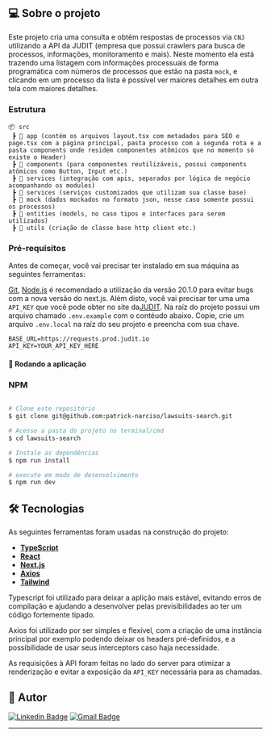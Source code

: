 ## 💻 Sobre o projeto

Este projeto cria uma consulta e obtém respostas de processos via `CNJ` utilizando a API da JUDIT (empresa que possui crawlers para busca de processos, informações, monitoramento e mais). Neste momento ela está trazendo uma listagem com informações processuais de forma programática com números de processos que estão na pasta `mock`, e clicando em um processo da lista é possível ver maiores detalhes em outra tela com maiores detalhes.

### Estrutura

```
📦 src
 ┣ 📂 app (contém os arquivos layout.tsx com metadados para SEO e page.tsx com a página principal, pasta processo com a segunda rota e a pasta components onde residem componentes atômicos que no momento só existe o Header)
 ┣ 📂 components (para componentes reutilizáveis, possui components atômicos como Button, Input etc.)
 ┣ 📂 services (integração com apis, separados por lógica de negócio acompanhando os modules)
 ┣ 📂 services (serviços customizados que utilizam sua classe base)
 ┣ 📂 mock (dados mockados no formato json, nesse caso somente possui os processos)
 ┣ 📂 entities (models, no caso tipos e interfaces para serem utilizados)
 ┣ 📂 utils (criação de classe base http client etc.)
```

### Pré-requisitos

Antes de começar, você vai precisar ter instalado em sua máquina as seguintes ferramentas:

[Git](https://git-scm.com), [Node.js](https://nodejs.org/en/) é recomendado a utilização da versão 20.1.0 para evitar bugs com a nova versão do next.js. Além disto, você vai precisar ter uma uma `API_KEY` que você pode obter no site da[JUDIT](https://app.judit.io/). Na raíz do projeto possui um arquivo chamado `.env.example` com o contéudo abaixo. Copie, crie um arquivo `.env.local` na raíz do seu projeto e preencha com sua chave.

```
BASE_URL=https://requests.prod.judit.io
API_KEY=YOUR_API_KEY_HERE
```

#### 🎲 Rodando a aplicação

### NPM

```bash

# Clone este repositório
$ git clone git@github.com:patrick-narciso/lawsuits-search.git

# Acesse a pasta do projeto no terminal/cmd
$ cd lawsuits-search

# Instale as dependências
$ npm run install

# execute em modo de desenvolvimento
$ npm run dev

```

## 🛠 Tecnologias

As seguintes ferramentas foram usadas na construção do projeto:

- **[TypeScript](https://www.typescriptlang.org/)**
- **[React](https://react.dev/)**
- **[Next.js](https://nextjs.org/)**
- **[Axios](https://github.com/axios/axios)**
- **[Tailwind](https://tailwindcss.com/)**

Typescript foi utilizado para deixar a aplição mais estável, evitando erros de compilação e ajudando a desenvolver pelas previsibilidades ao ter um código fortemente tipado.

Axios foi utilizado por ser simples e flexível, com a criação de uma instância principal por exemplo podendo deixar os headers pré-definidos, e a possibilidade de usar seus interceptors caso haja necessidade.

As requisições à API foram feitas no lado do server para otimizar a renderização e evitar a exposição da `API_KEY` necessária para as chamadas.

## 🦸 Autor

[![Linkedin Badge](https://img.shields.io/badge/-Patrick-blue?style=flat-square&logo=Linkedin&logoColor=white&link=https://www.linkedin.com/in/patricknarciso/)](https://www.linkedin.com/in/patricknarciso/)
[![Gmail Badge](https://img.shields.io/badge/-patrick.ncsilva@gmail.com-c14438?style=flat-square&logo=Gmail&logoColor=white&link=mailto:patrick.ncsilva@gmail.com)](mailto:patrick.ncsilva@gmail.com)

---
